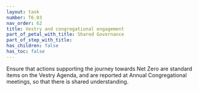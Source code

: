 ```yaml
---
layout: task
number: T6.03
nav_order: 62
title: Vestry and congregational engagement
part_of_petal_with_title: Shared Governance
part_of_step_with_title: 
has_children: false
has_toc: false
---
```


Ensure that actions supporting the journey towards Net Zero are standard items on the Vestry Agenda, and are reported at Annual Congregational meetings, so that there is shared understanding.
